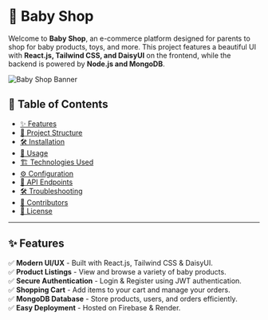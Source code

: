 # 🍼 Baby Shop

Welcome to **Baby Shop**, an e-commerce platform designed for parents to shop for baby products, toys, and more. This project features a beautiful UI with **React.js, Tailwind CSS, and DaisyUI** on the frontend, while the backend is powered by **Node.js and MongoDB**.

![Baby Shop Banner](./src/assets/image/Screenshot%202025-02-18%20112930.png)

## 📌 Table of Contents

- [✨ Features](#-features)
- [📂 Project Structure](#-project-structure)
- [🛠 Installation](#-installation)
- [🚀 Usage](#-usage)
- [🏗 Technologies Used](#-technologies-used)
- [⚙ Configuration](#-configuration)
- [🔧 API Endpoints](#-api-endpoints)
- [🛠 Troubleshooting](#-troubleshooting)
- [🤝 Contributors](#-contributors)
- [📜 License](#-license)

---

## ✨ Features

✅ **Modern UI/UX** - Built with React.js, Tailwind CSS & DaisyUI.  
✅ **Product Listings** - View and browse a variety of baby products.  
✅ **Secure Authentication** - Login & Register using JWT authentication.  
✅ **Shopping Cart** - Add items to your cart and manage your orders.  
✅ **MongoDB Database** - Store products, users, and orders efficiently.  
✅ **Easy Deployment** - Hosted on Firebase & Render.




